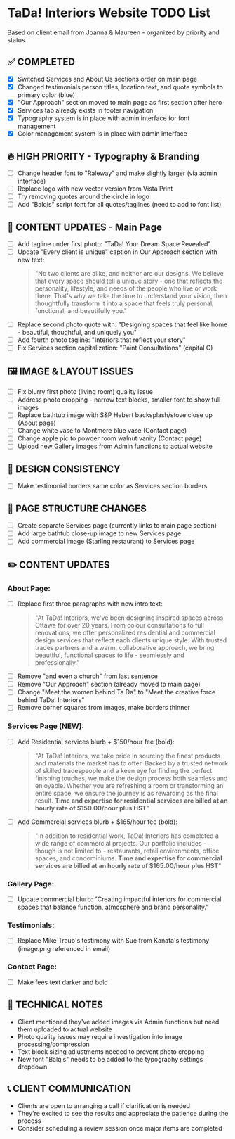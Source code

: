 # TaDa! Interiors Website TODO List

Based on client email from Joanna & Maureen - organized by priority and status.

## ✅ **COMPLETED**
- [x] Switched Services and About Us sections order on main page
- [x] Changed testimonials person titles, location text, and quote symbols to primary color (blue)
- [x] "Our Approach" section moved to main page as first section after hero
- [x] Services tab already exists in footer navigation
- [x] Typography system is in place with admin interface for font management
- [x] Color management system is in place with admin interface

## 🔥 **HIGH PRIORITY - Typography & Branding**
- [ ] Change header font to "Raleway" and make slightly larger (via admin interface)
- [ ] Replace logo with new vector version from Vista Print  
- [ ] Try removing quotes around the circle in logo
- [ ] Add "Balqis" script font for all quotes/taglines (need to add to font list)

## 📝 **CONTENT UPDATES - Main Page**
- [ ] Add tagline under first photo: "TaDa! Your Dream Space Revealed"
- [ ] Update "Every client is unique" caption in Our Approach section with new text:
  > "No two clients are alike, and neither are our designs. We believe that every space should tell a unique story - one that reflects the personality, lifestyle, and needs of the people who live or work there. That's why we take the time to understand your vision, then thoughtfully transform it into a space that feels truly personal, functional, and beautifully you."
- [ ] Replace second photo quote with: "Designing spaces that feel like home - beautiful, thoughtful, and uniquely you"
- [ ] Add fourth photo tagline: "Interiors that reflect your story"
- [ ] Fix Services section capitalization: "Paint Consultations" (capital C)

## 🖼️ **IMAGE & LAYOUT ISSUES**
- [ ] Fix blurry first photo (living room) quality issue
- [ ] Address photo cropping - narrow text blocks, smaller font to show full images
- [ ] Replace bathtub image with S&P Hebert backsplash/stove close up (About page)
- [ ] Change white vase to Montmere blue vase (Contact page)
- [ ] Change apple pic to powder room walnut vanity (Contact page)
- [ ] Upload new Gallery images from Admin functions to actual website

## 🎨 **DESIGN CONSISTENCY**
- [ ] Make testimonial borders same color as Services section borders

## 📄 **PAGE STRUCTURE CHANGES**
- [ ] Create separate Services page (currently links to main page section)
- [ ] Add large bathtub close-up image to new Services page
- [ ] Add commercial image (Starling restaurant) to Services page

## ✏️ **CONTENT UPDATES**

### About Page:
- [ ] Replace first three paragraphs with new intro text:
  > "At TaDa! Interiors, we've been designing inspired spaces across Ottawa for over 20 years. From colour consultations to full renovations, we offer personalized residential and commercial design services that reflect each clients unique style. With trusted trades partners and a warm, collaborative approach, we bring beautiful, functional spaces to life - seamlessly and professionally."
- [ ] Remove "and even a church" from last sentence  
- [ ] Remove "Our Approach" section (already moved to main page)
- [ ] Change "Meet the women behind Ta Da" to "Meet the creative force behind TaDa! Interiors"
- [ ] Remove corner squares from images, make borders thinner

### Services Page (NEW):
- [ ] Add Residential services blurb + $150/hour fee (bold):
  > "At TaDa! Interiors, we take pride in sourcing the finest products and materials the market has to offer. Backed by a trusted network of skilled tradespeople and a keen eye for finding the perfect finishing touches, we make the design process both seamless and enjoyable. Whether you are refreshing a room or transforming an entire space, we ensure the journey is as rewarding as the final result.
  > **Time and expertise for residential services are billed at an hourly rate of $150.00/hour plus HST**"
- [ ] Add Commercial services blurb + $165/hour fee (bold):
  > "In addition to residential work, TaDa! Interiors has completed a wide range of commercial projects. Our portfolio includes - though is not limited to - restaurants, retail environments, office spaces, and condominiums.
  > **Time and expertise for commercial services are billed at an hourly rate of $165.00/hour plus HST**"

### Gallery Page:
- [ ] Update commercial blurb: "Creating impactful interiors for commercial spaces that balance function, atmosphere and brand personality."

### Testimonials:
- [ ] Replace Mike Traub's testimony with Sue from Kanata's testimony (image.png referenced in email)

### Contact Page:
- [ ] Make fees text darker and bold

## 🔧 **TECHNICAL NOTES**
- Client mentioned they've added images via Admin functions but need them uploaded to actual website
- Photo quality issues may require investigation into image processing/compression
- Text block sizing adjustments needed to prevent photo cropping
- New font "Balqis" needs to be added to the typography settings dropdown

## 📞 **CLIENT COMMUNICATION**
- Clients are open to arranging a call if clarification is needed
- They're excited to see the results and appreciate the patience during the process
- Consider scheduling a review session once major items are completed